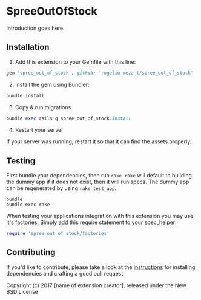 SpreeOutOfStock
===============

Introduction goes here.

## Installation

1. Add this extension to your Gemfile with this line:
  ```ruby
  gem 'spree_out_of_stock', github: 'rogelio-meza-t/spree_out_of_stock'
  ```

2. Install the gem using Bundler:
  ```ruby
  bundle install
  ```

3. Copy & run migrations
  ```ruby
  bundle exec rails g spree_out_of_stock:install
  ```

4. Restart your server

  If your server was running, restart it so that it can find the assets properly.

## Testing

First bundle your dependencies, then run `rake`. `rake` will default to building the dummy app if it does not exist, then it will run specs. The dummy app can be regenerated by using `rake test_app`.

```shell
bundle
bundle exec rake
```

When testing your applications integration with this extension you may use it's factories.
Simply add this require statement to your spec_helper:

```ruby
require 'spree_out_of_stock/factories'
```


## Contributing

If you'd like to contribute, please take a look at the
[instructions](CONTRIBUTING.md) for installing dependencies and crafting a good
pull request.

Copyright (c) 2017 [name of extension creator], released under the New BSD License
